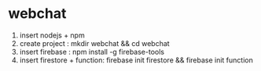 # webchat
1. insert nodejs + npm
2. create project : mkdir webchat && cd webchat
3. insert firebase : npm install -g firebase-tools
4. insert firestore + function: firebase init firestore && firebase init function

